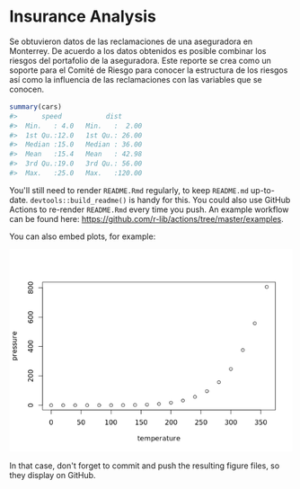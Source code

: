 
<!-- README.md is generated from README.Rmd. Please edit that file -->
Insurance Analysis
==================

<!-- badges: start -->
<!-- badges: end -->
Se obtuvieron datos de las reclamaciones de una aseguradora en Monterrey. De acuerdo a los datos obtenidos es posible combinar los riesgos del portafolio de la aseguradora. Este reporte se crea como un soporte para el Comité de Riesgo para conocer la estructura de los riesgos así como la influencia de las reclamaciones con las variables que se conocen.

``` r
summary(cars)
#>      speed           dist       
#>  Min.   : 4.0   Min.   :  2.00  
#>  1st Qu.:12.0   1st Qu.: 26.00  
#>  Median :15.0   Median : 36.00  
#>  Mean   :15.4   Mean   : 42.98  
#>  3rd Qu.:19.0   3rd Qu.: 56.00  
#>  Max.   :25.0   Max.   :120.00
```

You'll still need to render `README.Rmd` regularly, to keep `README.md` up-to-date. `devtools::build_readme()` is handy for this. You could also use GitHub Actions to re-render `README.Rmd` every time you push. An example workflow can be found here: <https://github.com/r-lib/actions/tree/master/examples>.

You can also embed plots, for example:

![](README_files/figure-markdown_github/pressure-1.png)

In that case, don't forget to commit and push the resulting figure files, so they display on GitHub.

